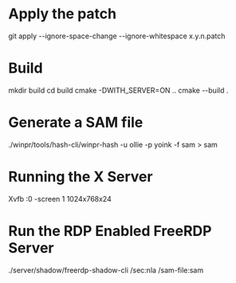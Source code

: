 # Apply the patch
git apply --ignore-space-change --ignore-whitespace x.y.n.patch

# Build
mkdir build
cd build
cmake -DWITH_SERVER=ON ..
cmake --build .

# Generate a SAM file
./winpr/tools/hash-cli/winpr-hash -u ollie -p yoink -f sam > sam

# Running the X Server
Xvfb :0 -screen 1 1024x768x24

# Run the RDP Enabled FreeRDP Server
./server/shadow/freerdp-shadow-cli /sec:nla /sam-file:sam
